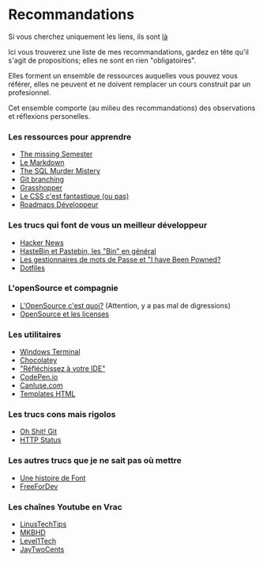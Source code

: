 # Recommandations
Si vous cherchez uniquement les liens, ils sont [là](Just_Links.md)

Ici vous trouverez une liste de mes recommandations, gardez en tête qu'il s'agit de propositions; elles ne sont en rien "obligatoires".

Elles forment un ensemble de ressources auquelles vous pouvez vous référer, elles ne peuvent et ne doivent remplacer un cours construit par un profesionnel.

Cet ensemble comporte (au milieu des recommandations) des observations et réflexions personelles. 

### Les ressources pour apprendre
- [The missing Semester](The_Missing_Semester.md)
- [Le Markdown](Markdown.md)
- [The SQL Murder Mistery](The_SQL_Murder_Mistery.md)
- [Git branching](Git_Branching.md)
- [Grasshopper](Grasshopper.md)
- [Le CSS c'est fantastique (ou pas)](CSS.md)
- [Roadmaps Développeur](Roadmaps.md) 

### Les trucs qui font de vous un meilleur développeur
- [Hacker News](Hacker_News.md)
- [HasteBin et Pastebin, les "Bin" en général](Bin.md)
- [Les gestionnaires de mots de Passe et "I have Been Powned?](Powned.md)
- [Dotfiles](Dotfiles.md)


### L'openSource et compagnie
- [L'OpenSource c'est quoi?](OpenSource.md) (Attention, y a pas mal de digressions)
- [OpenSource et les licenses](Licences.md)

### Les utilitaires
- [Windows Terminal](Windows_Terminal.md)
- [Chocolatey](Choco.md)
- ["Réfléchissez à votre IDE"](IDE.md)
- [CodePen.io](CodePen.md)
- [CanIuse.com](CanIuse.md)
- [Templates HTML](HTML_Templates.md)

### Les trucs cons mais rigolos
- [Oh Shit! Git](OhShitGit.md)
- [HTTP Status](HTTP_Status.md)


### Les autres trucs que je ne sait pas où mettre
- [Une histoire de Font](Font.md)
- [FreeForDev](FreeForDev.md)

### Les chaînes Youtube en Vrac
- [LinusTechTips](https://www.youtube.com/user/LinusTechTips)
- [MKBHD](https://www.youtube.com/user/marquesbrownlee)
- [Level1Tech](https://www.youtube.com/user/teksyndicate)
- [JayTwoCents](https://www.youtube.com/user/Jayztwocents)